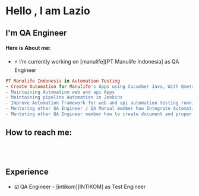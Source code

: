 # Hello , I am Lazio

## I'm QA Engineer
#### Here is About me:

- ⚡ I’m currently working on [manulife][PT Manulife Indonesia] as QA Engineer
```ruby
PT Manulife Indonesia in Automation Testing
- Create Automation for Manulife's Apps using Cucumber Java, With Qmetry Appium, Bitbucket.
- Maintaining Automation web and api Apps
- Maintaining pipeline Automation in Jenkins
- Improve Automation framework for web and api automation testing running on Jenkins
- Mentoring other QA Engineer / QA Manual member how Integrate Automation with Qmetry in any projects
- Mentoring other QA Engineer member how to create document and proper scenario testing
```

## How to reach me:


<br/><br/>

## Experience
- ☑️ QA Engineer - [intikom][INTIKOM] as Test Engineer
```JAVA
